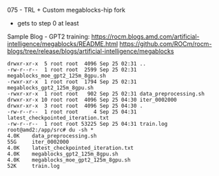 075 - TRL + Custom megablocks-hip fork
- gets to step 0 at least


Sample Blog - GPT2 training:
https://rocm.blogs.amd.com/artificial-intelligence/megablocks/README.html
https://github.com/ROCm/rocm-blogs/tree/release/blogs/artificial-intelligence/megablocks


```
drwxr-xr-x  5 root root  4096 Sep 25 02:31 ..
-rw-r--r--  1 root root  2599 Sep 25 02:31 megablocks_moe_gpt2_125m_8gpu.sh
-rwxr-xr-x  1 root root  1794 Sep 25 02:31 megablocks_gpt2_125m_8gpu.sh
-rwxr-xr-x  1 root root   902 Sep 25 02:31 data_preprocessing.sh
drwxr-xr-x 10 root root  4096 Sep 25 04:30 iter_0002000
drwxr-xr-x  3 root root  4096 Sep 25 04:30 .
-rw-r--r--  1 root root     4 Sep 25 04:31 latest_checkpointed_iteration.txt
-rw-r--r--  1 root root 53225 Sep 25 04:31 train.log
root@amd2:/app/src# du -sh *
4.0K    data_preprocessing.sh
55G     iter_0002000
4.0K    latest_checkpointed_iteration.txt
4.0K    megablocks_gpt2_125m_8gpu.sh
4.0K    megablocks_moe_gpt2_125m_8gpu.sh
52K     train.log

```